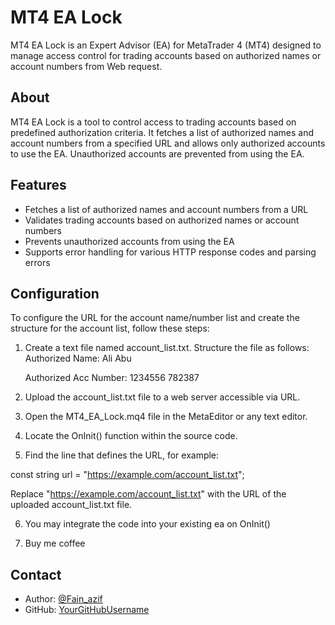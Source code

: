 # MT4 EA Lock

MT4 EA Lock is an Expert Advisor (EA) for MetaTrader 4 (MT4) designed to manage access control for trading accounts based on authorized names or account numbers from Web request.


## About

MT4 EA Lock is a tool to control access to trading accounts based on predefined authorization criteria. It fetches a list of authorized names and account numbers from a specified URL and allows only authorized accounts to use the EA. Unauthorized accounts are prevented from using the EA.

## Features

- Fetches a list of authorized names and account numbers from a URL
- Validates trading accounts based on authorized names or account numbers
- Prevents unauthorized accounts from using the EA
- Supports error handling for various HTTP response codes and parsing errors

## Configuration

To configure the URL for the account name/number list and create the structure for the account list, follow these steps:

1. Create a text file named account_list.txt.
    Structure the file as follows:
    Authorized Name:
    Ali
    Abu
    
    Authorized Acc Number:
    1234556
    782387

2. Upload the account_list.txt file to a web server accessible via URL.

3. Open the MT4_EA_Lock.mq4 file in the MetaEditor or any text editor.

4. Locate the OnInit() function within the source code.

5. Find the line that defines the URL, for example:

const string url = "https://example.com/account_list.txt";

Replace "https://example.com/account_list.txt" with the URL of the uploaded account_list.txt file.

6. You may integrate the code into your existing ea on OnInit()

7.  Buy me coffee

## Contact

- Author: [@Fain_azif](https://t.me/Fain_azif)
- GitHub: [YourGitHubUsername](https://github.com/xtivat0r)


